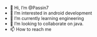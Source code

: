 - 👋 Hi, I’m @Passin7
- 👀 I’m interested in android development
- 🌱 I’m currently learning engineering
- 💞️ I’m looking to collaborate on java.
- 📫 How to reach me 

<!---
Passin7/Passin7 is a ✨ special ✨ repository because its `README.md` (this file) appears on your GitHub profile.
You can click the Preview link to take a look at your changes.
--->
